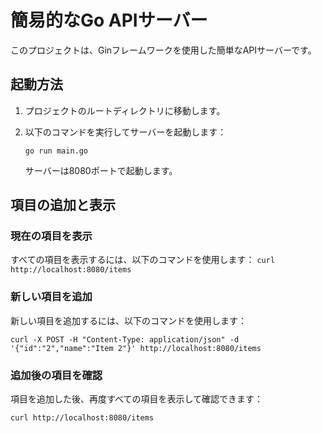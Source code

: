 # 簡易的なGo APIサーバー

このプロジェクトは、Ginフレームワークを使用した簡単なAPIサーバーです。

## 起動方法

1. プロジェクトのルートディレクトリに移動します。

2. 以下のコマンドを実行してサーバーを起動します：

   ```
   go run main.go
   ```

   サーバーは8080ポートで起動します。

## 項目の追加と表示

### 現在の項目を表示

すべての項目を表示するには、以下のコマンドを使用します：
    ```
    curl http://localhost:8080/items
    ```
### 新しい項目を追加

新しい項目を追加するには、以下のコマンドを使用します：

```
curl -X POST -H "Content-Type: application/json" -d '{"id":"2","name":"Item 2"}' http://localhost:8080/items
```

### 追加後の項目を確認

項目を追加した後、再度すべての項目を表示して確認できます：
```
curl http://localhost:8080/items
```
